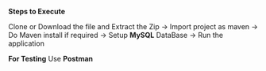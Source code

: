 **Steps to Execute**

Clone or Download the file and Extract the Zip
-> Import project as maven
-> Do Maven install if required
-> Setup **MySQL** DataBase
-> Run the application

**For Testing**
Use **Postman**
